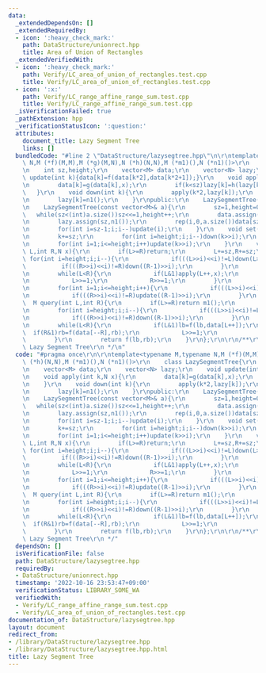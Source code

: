 ```yaml
---
data:
  _extendedDependsOn: []
  _extendedRequiredBy:
  - icon: ':heavy_check_mark:'
    path: DataStructure/unionrect.hpp
    title: Area of Union of Rectangles
  _extendedVerifiedWith:
  - icon: ':heavy_check_mark:'
    path: Verify/LC_area_of_union_of_rectangles.test.cpp
    title: Verify/LC_area_of_union_of_rectangles.test.cpp
  - icon: ':x:'
    path: Verify/LC_range_affine_range_sum.test.cpp
    title: Verify/LC_range_affine_range_sum.test.cpp
  _isVerificationFailed: true
  _pathExtension: hpp
  _verificationStatusIcon: ':question:'
  attributes:
    document_title: Lazy Segment Tree
    links: []
  bundledCode: "#line 2 \"DataStructure/lazysegtree.hpp\"\n\r\ntemplate<typename M,typename\
    \ N,M (*f)(M,M),M (*g)(M,N),N (*h)(N,N),M (*m1)(),N (*n1)()>\r\n    class LazySegmentTree{\r\
    \n    int sz,height;\r\n    vector<M> data;\r\n    vector<N> lazy;\r\n    void\
    \ update(int k){data[k]=f(data[k*2],data[k*2+1]);}\r\n    void apply(int k,N x){\r\
    \n        data[k]=g(data[k],x);\r\n        if(k<sz)lazy[k]=h(lazy[k],x);\r\n \
    \   }\r\n    void down(int k){\r\n        apply(k*2,lazy[k]);\r\n        apply(k*2+1,lazy[k]);\r\
    \n        lazy[k]=n1();\r\n    }\r\npublic:\r\n    LazySegmentTree(int n=0):LazySegmentTree(vector<M>(n,m1())){}\r\
    \n    LazySegmentTree(const vector<M>& a){\r\n        sz=1,height=0;\r\n     \
    \   while(sz<(int)a.size())sz<<=1,height++;\r\n        data.assign(2*sz,m1());\r\
    \n        lazy.assign(sz,n1());\r\n        rep(i,0,a.size())data[sz+i]=a[i];\r\
    \n        for(int i=sz-1;i;i--)update(i);\r\n    }\r\n    void set(int k,M x){\r\
    \n        k+=sz;\r\n        for(int i=height;i;i--)down(k>>i);\r\n        data[k]=x;\r\
    \n        for(int i=1;i<=height;i++)update(k>>i);\r\n    }\r\n    void update(int\
    \ L,int R,N x){\r\n        if(L>=R)return;\r\n        L+=sz,R+=sz;\r\n       \
    \ for(int i=height;i;i--){\r\n            if(((L>>i)<<i)!=L)down(L>>i);\r\n  \
    \          if(((R>>i)<<i)!=R)down((R-1)>>i);\r\n        }\r\n        int lb=L,rb=R;\r\
    \n        while(L<R){\r\n            if(L&1)apply(L++,x);\r\n            if(R&1)apply(--R,x);\r\
    \n            L>>=1;\r\n            R>>=1;\r\n        }\r\n        L=lb,R=rb;\r\
    \n        for(int i=1;i<=height;i++){\r\n            if(((L>>i)<<i)!=L)update(L>>i);\r\
    \n            if(((R>>i)<<i)!=R)update((R-1)>>i);\r\n        }\r\n    }\r\n  \
    \  M query(int L,int R){\r\n        if(L>=R)return m1();\r\n        L+=sz,R+=sz;\r\
    \n        for(int i=height;i;i--){\r\n            if(((L>>i)<<i)!=L)down(L>>i);\r\
    \n            if(((R>>i)<<i)!=R)down((R-1)>>i);\r\n        }\r\n        M lb=m1(),rb=m1();\r\
    \n        while(L<R){\r\n            if(L&1)lb=f(lb,data[L++]);\r\n          \
    \  if(R&1)rb=f(data[--R],rb);\r\n            L>>=1;\r\n            R>>=1;\r\n\
    \        }\r\n        return f(lb,rb);\r\n    }\r\n};\r\n\r\n/**\r\n * @brief\
    \ Lazy Segment Tree\r\n */\n"
  code: "#pragma once\r\n\r\ntemplate<typename M,typename N,M (*f)(M,M),M (*g)(M,N),N\
    \ (*h)(N,N),M (*m1)(),N (*n1)()>\r\n    class LazySegmentTree{\r\n    int sz,height;\r\
    \n    vector<M> data;\r\n    vector<N> lazy;\r\n    void update(int k){data[k]=f(data[k*2],data[k*2+1]);}\r\
    \n    void apply(int k,N x){\r\n        data[k]=g(data[k],x);\r\n        if(k<sz)lazy[k]=h(lazy[k],x);\r\
    \n    }\r\n    void down(int k){\r\n        apply(k*2,lazy[k]);\r\n        apply(k*2+1,lazy[k]);\r\
    \n        lazy[k]=n1();\r\n    }\r\npublic:\r\n    LazySegmentTree(int n=0):LazySegmentTree(vector<M>(n,m1())){}\r\
    \n    LazySegmentTree(const vector<M>& a){\r\n        sz=1,height=0;\r\n     \
    \   while(sz<(int)a.size())sz<<=1,height++;\r\n        data.assign(2*sz,m1());\r\
    \n        lazy.assign(sz,n1());\r\n        rep(i,0,a.size())data[sz+i]=a[i];\r\
    \n        for(int i=sz-1;i;i--)update(i);\r\n    }\r\n    void set(int k,M x){\r\
    \n        k+=sz;\r\n        for(int i=height;i;i--)down(k>>i);\r\n        data[k]=x;\r\
    \n        for(int i=1;i<=height;i++)update(k>>i);\r\n    }\r\n    void update(int\
    \ L,int R,N x){\r\n        if(L>=R)return;\r\n        L+=sz,R+=sz;\r\n       \
    \ for(int i=height;i;i--){\r\n            if(((L>>i)<<i)!=L)down(L>>i);\r\n  \
    \          if(((R>>i)<<i)!=R)down((R-1)>>i);\r\n        }\r\n        int lb=L,rb=R;\r\
    \n        while(L<R){\r\n            if(L&1)apply(L++,x);\r\n            if(R&1)apply(--R,x);\r\
    \n            L>>=1;\r\n            R>>=1;\r\n        }\r\n        L=lb,R=rb;\r\
    \n        for(int i=1;i<=height;i++){\r\n            if(((L>>i)<<i)!=L)update(L>>i);\r\
    \n            if(((R>>i)<<i)!=R)update((R-1)>>i);\r\n        }\r\n    }\r\n  \
    \  M query(int L,int R){\r\n        if(L>=R)return m1();\r\n        L+=sz,R+=sz;\r\
    \n        for(int i=height;i;i--){\r\n            if(((L>>i)<<i)!=L)down(L>>i);\r\
    \n            if(((R>>i)<<i)!=R)down((R-1)>>i);\r\n        }\r\n        M lb=m1(),rb=m1();\r\
    \n        while(L<R){\r\n            if(L&1)lb=f(lb,data[L++]);\r\n          \
    \  if(R&1)rb=f(data[--R],rb);\r\n            L>>=1;\r\n            R>>=1;\r\n\
    \        }\r\n        return f(lb,rb);\r\n    }\r\n};\r\n\r\n/**\r\n * @brief\
    \ Lazy Segment Tree\r\n */"
  dependsOn: []
  isVerificationFile: false
  path: DataStructure/lazysegtree.hpp
  requiredBy:
  - DataStructure/unionrect.hpp
  timestamp: '2022-10-16 23:53:47+09:00'
  verificationStatus: LIBRARY_SOME_WA
  verifiedWith:
  - Verify/LC_range_affine_range_sum.test.cpp
  - Verify/LC_area_of_union_of_rectangles.test.cpp
documentation_of: DataStructure/lazysegtree.hpp
layout: document
redirect_from:
- /library/DataStructure/lazysegtree.hpp
- /library/DataStructure/lazysegtree.hpp.html
title: Lazy Segment Tree
---
```

